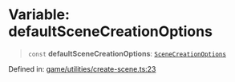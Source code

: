 # Variable: defaultSceneCreationOptions

> `const` **defaultSceneCreationOptions**: [`SceneCreationOptions`](../type-aliases/SceneCreationOptions.md)

Defined in: [game/utilities/create-scene.ts:23](https://github.com/Forge-Game-Engine/Forge/blob/6a4c05c6b58848e53a4f2ca7d9cd2f9b6c10e5ac/src/game/utilities/create-scene.ts#L23)
